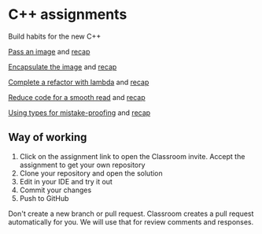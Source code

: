 # C++ assignments

Build habits for the new C++

[Pass an image](https://classroom.github.com/a/6q3-y26z) and [recap](pass-an-image-recap.md)

[Encapsulate the image](https://classroom.github.com/a/SL8nhoiS) and [recap](image-encapsulate-recap.md)

[Complete a refactor with lambda](https://classroom.github.com/a/H8XWzw-K) and [recap](lambda-recap.md)

[Reduce code for a smooth read](https://classroom.github.com/a/aUU_Zink) and [recap](reduce-recap.md)

[Using types for mistake-proofing](https://classroom.github.com/a/da02wIYs) and [recap](types-recap.md)

## Way of working

1. Click on the assignment link to open the Classroom invite. Accept the assignment to get your own repository
1. Clone your repository and open the solution
1. Edit in your IDE and try it out
1. Commit your changes
1. Push to GitHub

Don't create a new branch or pull request. Classroom creates a pull request automatically for you. We will use that for review comments and responses.
